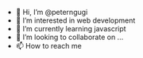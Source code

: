 - 👋 Hi, I’m @peterngugi
- 👀 I’m interested in web development
- 🌱 I’m currently learning javascript
- 💞️ I’m looking to collaborate on ...
- 📫 How to reach me 

<!---
peterngug/peterngug is a ✨ special ✨ repository because its `README.md` (this file) appears on your GitHub profile.
You can click the Preview link to take a look at your changes.
--->
